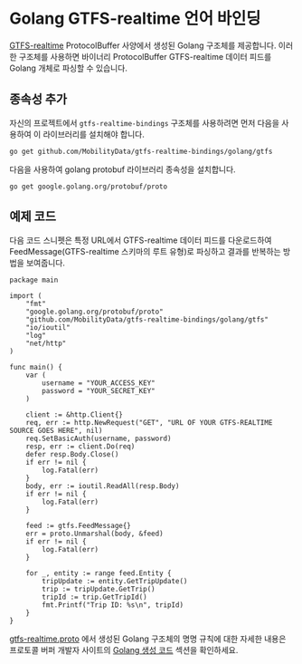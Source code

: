 # Golang GTFS-realtime 언어 바인딩

[GTFS-realtime](https://github.com/google/transit/tree/master/gtfs-realtime) ProtocolBuffer 사양에서 생성된 Golang 구조체를 제공합니다. 이러한 구조체를 사용하면 바이너리 ProtocolBuffer GTFS-realtime 데이터 피드를 Golang 개체로 파싱할 수 있습니다.

## 종속성 추가

자신의 프로젝트에서 `gtfs-realtime-bindings` 구조체를 사용하려면 먼저 다음을 사용하여 이 라이브러리를 설치해야 합니다.

    go get github.com/MobilityData/gtfs-realtime-bindings/golang/gtfs

다음을 사용하여 golang protobuf 라이브러리 종속성을 설치합니다.

    go get google.golang.org/protobuf/proto

## 예제 코드

다음 코드 스니펫은 특정 URL에서 GTFS-realtime 데이터 피드를 다운로드하여 FeedMessage(GTFS-realtime 스키마의 루트 유형)로 파싱하고 결과를 반복하는 방법을 보여줍니다.

```golang
package main

import (
    "fmt"
    "google.golang.org/protobuf/proto"
    "github.com/MobilityData/gtfs-realtime-bindings/golang/gtfs"
    "io/ioutil"
    "log"
    "net/http"
)

func main() {
    var (
        username = "YOUR_ACCESS_KEY"
        password = "YOUR_SECRET_KEY"
    )

    client := &http.Client{}
    req, err := http.NewRequest("GET", "URL OF YOUR GTFS-REALTIME SOURCE GOES HERE", nil)
    req.SetBasicAuth(username, password)
    resp, err := client.Do(req)
    defer resp.Body.Close()
    if err != nil {
        log.Fatal(err)
    }
    body, err := ioutil.ReadAll(resp.Body)
    if err != nil {
        log.Fatal(err)
    }

    feed := gtfs.FeedMessage{}
    err = proto.Unmarshal(body, &feed)
    if err != nil {
        log.Fatal(err)
    }

    for _, entity := range feed.Entity {
        tripUpdate := entity.GetTripUpdate()
        trip := tripUpdate.GetTrip()
        tripId := trip.GetTripId()
        fmt.Printf("Trip ID: %s\n", tripId)
    }
}
```

[gtfs-realtime.proto](https://github.com/google/transit/blob/master/gtfs-realtime/proto/gtfs-realtime.proto) 에서 생성된 Golang 구조체의 명명 규칙에 대한 자세한 내용은 프로토콜 버퍼 개발자 사이트의 [Golang 생성 코드](https://developers.google.com/protocol-buffers/docs/reference/go-generated) 섹션을 확인하세요.
